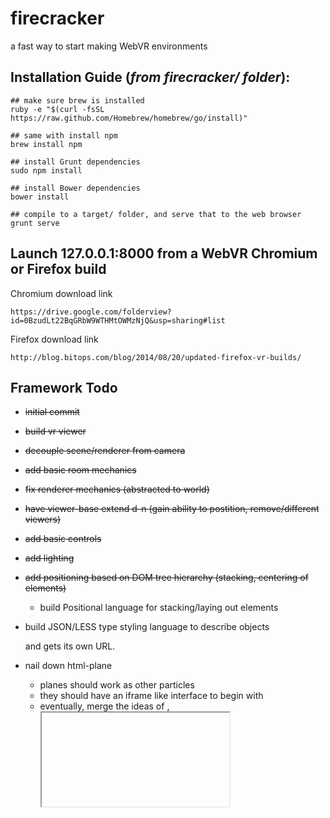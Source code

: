 firecracker
========


a fast way to start making WebVR environments


Installation Guide (_from firecracker/ folder_):
--------
    
    ## make sure brew is installed
    ruby -e "$(curl -fsSL https://raw.github.com/Homebrew/homebrew/go/install)"

    ## same with install npm
    brew install npm

    ## install Grunt dependencies
    sudo npm install

    ## install Bower dependencies
    bower install

    ## compile to a target/ folder, and serve that to the web browser
    grunt serve

Launch 127.0.0.1:8000 from a WebVR Chromium or Firefox build
--------


Chromium download link

    https://drive.google.com/folderview?id=0BzudLt22BqGRbW9WTHMtOWMzNjQ&usp=sharing#list
    
Firefox download link

    http://blog.bitops.com/blog/2014/08/20/updated-firefox-vr-builds/

Framework Todo
--------
+ <s>initial commit</s>
+ <s>build vr viewer</s>
+ <s>decouple scene/renderer from camera</s>
+ <s>add basic room mechanics</s>
+ <s>fix renderer mechanics (abstracted to world)</s>
+ <s>have viewer-base extend d-n (gain ability to postition, remove/different viewers)</s>
+ <s>add basic controls</s>
+ <s>add lighting</s>
+ <s>add positioning based on DOM tree hierarchy (stacking, centering of elements)</s>
    - build Positional language for stacking/laying out elements
+ build JSON/LESS type styling language to describe objects

  and gets its own URL.
+ nail down html-plane
    - planes should work as other particles
    - they should have an iframe like interface to begin with
    - eventually, merge the ideas of <a>, <iframe> and the <video> together
    - parts of sites should be portable, meant to fit into other sites
+ define what a meter / foot looks like in this world.
+ build git-repo sharing of objects (crack install <object>)
    - build demo layer (should be like github.io / heroku) of objects that can be installed
+ add collision detection (raycasting?)
+ add gravity (accelerated animations)
+ add click + drag mouse interactions to move viewer manually

Elements to build
--------
+ build doors interface between worlds (think anchor tags 2.0, iframes, videos)
+ build demo world
    - star particle sytem for sky
    - sand particle system for ground
    - moon for illumination
+ build 3d printer interface to print out elements
+ build planar sensing of surrounding environment using some sort of depth sensor

Elements todo
--------
+ build out viewer-vr reticle
+ world-nightsky needs its API built out

Ideas
--------
+ We're building an OS for VR/AR. And it's built on top of the web.
+ Converge the tools of creation (sublime text) with the tools of consumption (browser).
+ Converge the idea of anchor tags, with that of iframes. Leading to the idea of a narrative while on the web.
+ Build a mutable web. Change the experiences you use.
+ Package it as an app, as well as a lightweight operating system, as well as a JS package, as well as a browser.
+ Replace the desktop as well as laptop with surfaces that we look outwards onto. Phones aren't competion, they have the same supply chains as the device itself.
+ What we're really building here is a browser/dev environment that can combine the programmability of web frameworks, with the graphics performance of OpenGL.
+ Built to work with VR.
+ Built to be light weight, and interact with multiple sensors.







